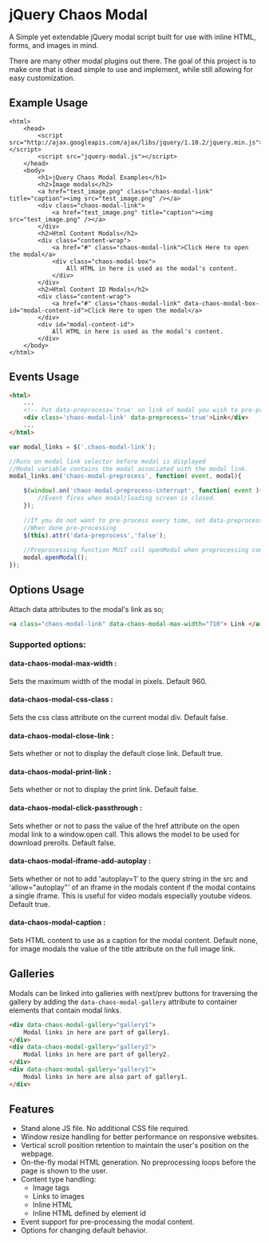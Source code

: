 jQuery Chaos Modal
==================

A Simple yet extendable jQuery modal script built for use with inline HTML, forms, and images in mind.

There are many other modal plugins out there. The goal of this project is to make one that is dead simple to use and implement, while still allowing for easy customization.

Example Usage
-------------

```
<html>
	<head>
		<script src="http://ajax.googleapis.com/ajax/libs/jquery/1.10.2/jquery.min.js"></script>
		<script src="jquery-modal.js"></script>
	</head>
	<body>
		<h1>jQuery Chaos Modal Examples</h1>
		<h2>Image modals</h2>
		<a href="test_image.png" class="chaos-modal-link" title="caption"><img src="test_image.png" /></a>
		<div class="chaos-modal-link">
			<a href="test_image.png" title="caption"><img src="test_image.png" /></a>
		</div>
		<h2>Html Content Modals</h2>
		<div class="content-wrap">
			<a href="#" class="chaos-modal-link">Click Here to open the modal</a>
			<div class="chaos-modal-box">
				All HTML in here is used as the modal's content.
			</div>
		</div>
		<h2>Html Content ID Modals</h2>
		<div class="content-wrap">
			<a href="#" class="chaos-modal-link" data-chaos-modal-box-id="modal-content-id">Click Here to open the modal</a>
		</div>
		<div id="modal-content-id">
			All HTML in here is used as the modal's content.
		</div>
	</body>
</html>
```

Events Usage
----------------
```html
<html>
	...
	<!-- Put data-preprocess='true' on link of modal you wish to pre-process -->
	<div class='chaos-modal-link' data-preprocess='true'>Link</div>
	...
</html>
```

```javascript
var modal_links = $('.chaos-modal-link');

//Runs on modal link selector before modal is displayed
//Modal variable contains the modal associated with the modal link.
modal_links.on('chaos-modal-preprocess', function( event, modal){

	$(window).on('chaos-modal-preprocess-interrupt', function( event ){
		//Event fires when modal/loading screen is closed.
	});
	
	//If you do not want to pre-process every time, set data-preprocess to false
	//When done pre-processing
	$(this).attr('data-preprocess','false');
	
	//Preprocessing function MUST call openModal when preprocessing complete
	modal.openModal();
});
```

Options Usage
----------------
Attach data attributes to the modal's link as so;

```html
<a class="chaos-modal-link" data-chaos-modal-max-width="710"> Link </a>

```

### Supported options:
#### data-chaos-modal-max-width : 
Sets the maximum width of the modal in pixels. Default 960.
#### data-chaos-modal-css-class : 
Sets the css class attribute on the current modal div. Default false.
#### data-chaos-modal-close-link : 
Sets whether or not to display the default close link. Default true.
#### data-chaos-modal-print-link : 
Sets whether or not to display the print link. Default false.
#### data-chaos-modal-click-passthrough : 
Sets whether or not to pass the value of the href attribute on the open modal link to a window.open call. This allows the model to be used for download prerolls. Default false.
#### data-chaos-modal-iframe-add-autoplay :
Sets whether or not to add 'autoplay=1' to the query string in the src and 'allow="autoplay"' of an iframe in the modals content if the modal contains a single iframe. This is useful for video modals especially youtube videos. Default true.
#### data-chaos-modal-caption :
Sets HTML content to use as a caption for the modal content. Default none, for image modals the value of the title attribute on the full image link.

Galleries
----------------
Modals can be linked into galleries with next/prev buttons for traversing the gallery by adding the ```data-chaos-modal-gallery``` attribute to container elements that contain modal links.
```html
<div data-chaos-modal-gallery="gallery1">
	Modal links in here are part of gallery1.
</div>
<div data-chaos-modal-gallery="gallery2">
	Modal links in here are part of gallery2.
</div>
<div data-chaos-modal-gallery="gallery1">
	Modal links in here are also part of gallery1.
</div>
```

Features
--------

* Stand alone JS file. No additional CSS file required.
* Window resize handling for better performance on responsive websites.
* Vertical scroll position retention to maintain the user's position on the webpage.
* On-the-fly modal HTML generation. No preprocessing loops before the page is shown to the user.
* Content type handling:
	* Image tags
	* Links to images
	* Inline HTML
	* Inline HTML defined by element id
* Event support for pre-processing the modal content.
* Options for changing default behavior.
